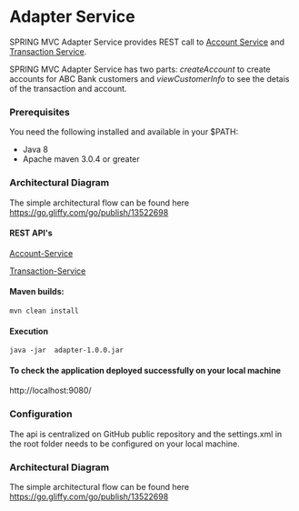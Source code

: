 # Adapter Service
  SPRING MVC Adapter Service provides REST call to [Account Service](https://github.com/ponrenjithnarayanavadivoo/bank-accounts.service01) and [Transaction Service](https://github.com/ponrenjithnarayanavadivoo/bank-transactions.service01). 
 
 SPRING MVC Adapter Service has two parts: _createAccount_ to create accounts for ABC Bank customers and _viewCustomerInfo_ to see the detais of the transaction and account.
  
### Prerequisites
You need the following installed and available in your $PATH:

* Java 8
* Apache maven 3.0.4 or greater

### Architectural Diagram

The simple architectural flow can be found here
https://go.gliffy.com/go/publish/13522698

#### REST API's 

[Account-Service](https://github.com/ponrenjithnarayanavadivoo/be.abc.bank.accounts-api)

[Transaction-Service](https://github.com/ponrenjithnarayanavadivoo/be.abc.bank.transaction-api)

####  Maven builds:
```
mvn clean install
```

#### Execution
```
java -jar  adapter-1.0.0.jar
```

#### To check the application deployed successfully on your local machine 
http://localhost:9080/

###  Configuration

The api is centralized on GitHub public repository and the settings.xml in the root folder needs to be configured on your local machine.

### Architectural Diagram

The simple architectural flow can be found here
https://go.gliffy.com/go/publish/13522698

